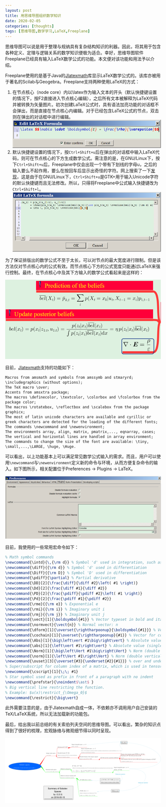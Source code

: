```yaml
---
layout: post
title: 用思维导图组织数学知识
date: 2020-02-05
categories: [thoughts]
tags: [思维导图,数学学习,LaTeX,Freeplane]
---
```


思维导图可以说是用于整理与规纳具有复杂结构知识的利器。因此，将其用于包含各种定义、定理与逻辑关系的数学知识便极为适合。幸好，思维导图软件Freeplane已经具有输入LaTeX数学公式的功能。本文便对该功能和用法予以介绍。

Freeplane使用的是基于Java的[Jlatexmath](https://github.com/opencollab/jlatexmath)库显示LaTeX数学公式的。该库亦被用于著名的Scilab与Geogebra。Freeplane支持两种使用LaTeX的方式：

1. 在节点核心（node core）内以\latex作为输入文本的开头（默认快捷键设置的情况下，按F2直接进入节点核心编辑），之后所有文本被解释为LaTeX代码并被转换为矢量图片。初次创建LaTeX公式时，具有语法加亮功能的对话框不会弹出，而是直接在节点核心内编辑。对于已经包含LaTeX公式的节点，双击则在弹出的对话框中进行编辑。
   ![](/figures/p69768137.jpg)
2. 默认快捷键设置的情况下，按`Ctrl+Shift+u`后在弹出的对话框中输入LaTeX代码，则可在节点核心的下方生成数学公式。需注意的是，在GNU/Linux下，按下`Ctrl+Shift+u`后，Freeplane中仅会出现一个带有下划线的字母u，之后的输入要么不起作用，要么在按回车后显示出奇怪的字符。网上搜索了一下[发现](https://en.wikipedia.org/wiki/Unicode_input)，这是由于在GNU/Linux下，`Ctrl+Shift+u`是GTK+用于输入Unicode字符的默认快捷键而且无法修改。所以，只得将Freeplane中公式输入快捷键改为`Ctrl+Shift+l`。
   ![](/figures/p69768138.jpg)

为了保证排版出的数学公式不至于太长，可以对节点的最大宽度进行限制。但是该方法仅对节点核心内的公式有效。而节点核心下方的公式宽度只能通过LaTeX来强行控制。最终，在节点核心中及其下方输入的数学公式看起来是这样的：

<p align="center"><img src="/figures/p69768143.jpg" alt="" /></p>

目前，[Jlatexmath](https://github.com/opencollab/jlatexmath)支持的功能如下：

```
Macros from amsmath and symbols from amssymb and stmaryrd;
\includegraphics (without options);
The TeX macro \over;
Accents from amsxtra package;
The macros \definecolor, \textcolor, \colorbox and \fcolorbox from the package color;
The macros \rotatebox, \reflectbox and \scalebox from the package graphicx;
The most of latin unicode characters are available and cyrillic or greek characters are detected for the loading of the different fonts;
The commands \newcommand and \newenvironment;
The environments array, align, matrix, pmatrix,..., eqnarray, cases;
The vertical and horizontal lines are handled in array environment;
The commands to change the size of the font are available: \tiny, \small,...,\LARGE, \huge, \Huge.
```

可以看出，以上功能基本上可以满足常见数学公式输入的需求。而且，用户可以使用`\newcommand`与`\newenvironment`定义新的命令与环境，从而方便复杂命令的输入。如下图所示，相关配置位于Preferences → Plugins → LaTeX。

<p align="center"><img src="/figures/p69768151.jpg" alt="" /></p>

目前，我使用的一些常用宏命令如下：

```latex
% Math symbol commands
\newcommand{\intd}{\,{\rm d}} % Symbol 'd' used in integration, such as 'dx'
\newcommand{\diff}{{\rm d}} % Symbol 'd' used in differentiation
\newcommand{\Diff}{{\rm D}} % Symbol 'D' used in differentiation
\newcommand{\pdiff}{\partial} % Partial derivative
\newcommand{\DD}[2]{\frac{\diff}{\diff #2}\left( #1 \right)}
\newcommand{\Dd}[2]{\frac{\diff #1}{\diff #2}}
\newcommand{\PD}[2]{\frac{\pdiff}{\pdiff #2}\left( #1 \right)}
\newcommand{\Pd}[2]{\frac{\pdiff #1}{\pdiff #2}}
\newcommand{\rme}{{\rm e}} % Exponential e
\newcommand{\rmi}{{\rm i}} % Imaginary unit i
\newcommand{\rmj}{{\rm j}} % Imaginary unit j
\newcommand{\vect}[1]{\boldsymbol{#1}} % Vector typeset in bold and italic
\newcommand{\normvect}{\vect{n}} % Normal vector: n
\newcommand{\dform}[1]{\overset{\rightharpoonup}{\boldsymbol{#1}}} % Vector for differential form
\newcommand{\cochain}[1]{\overset{\rightharpoonup}{#1}} % Vector for cochain
\newcommand{\Abs}[1]{\big\left\vert #1\big\right\vert} % Absolute value (single big vertical bar)
\newcommand{\abs}[1]{\left\vert #1\right\vert} % Absolute value (single vertical bar)
\newcommand{\Norm}[1]{\big\left\Vert #1\big\right\Vert} % Norm (double big vertical bar)
\newcommand{\norm}[1]{\left\Vert #1\right\Vert} % Norm (double vertical bar)
\newcommand{\ouset}[3]{\overset{#3}{\underset{#2}{#1}}} % over and under set
% Super/subscript for column index of a matrix, which is used in tensor analysis.
\newcommand{\cscript}[1]{\;\; #1}
% Star symbol used as prefix in front of a paragraph with no indent
\newcommand{\prefstar}{\noindent$\ast$ }
% Big vertical line restricting the function.
% Example: $u(x)\restrict_{\Omega_0}$
\newcommand{\restrict}{\big\vert}
```

此外需要注意的是，由于Jlatexmath自成一体，不依赖亦不调用用户自己安装的TeX/LaTeX系统，所以无法加载新的功能包。

最后，给出我以前总结的有关索伯列夫空间的思维导图。可以看出，繁杂的知识点得到了很好的梳理，宏观脉络与微观细节得以同时呈现。

<p align="center"><img src="/figures/p69768160.jpg" alt="" /></p>
